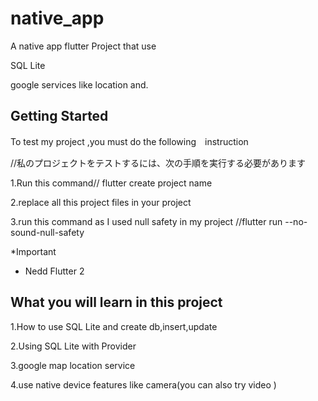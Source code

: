 # native_app

A native app flutter Project  that use

SQL Lite 

google services like location and.

## Getting Started
To test my project ,you must do the following　instruction

//私のプロジェクトをテストするには、次の手順を実行する必要があります

1.Run this command// flutter create project name

2.replace all this project files  in your project

3.run this command as I used null safety in my project //flutter run --no-sound-null-safety 

*Important

- Nedd Flutter 2 

## What you will learn in this project

1.How to use SQL Lite and create db,insert,update

2.Using SQL Lite with Provider

3.google  map  location service

4.use native device features like camera(you can also try video )
